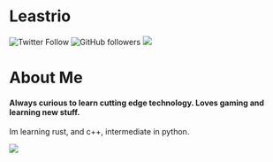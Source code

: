 # Leastrio
<img alt="Twitter Follow" src="https://img.shields.io/twitter/follow/leastrio_?style=social"> <img alt="GitHub followers" src="https://img.shields.io/github/followers/leastrio?style=social"> <img src="https://img.shields.io/website?label=leastrio.net&url=https%3A%2F%2Fleastrio.net&style=flat-square">


# About Me
#### Always curious to learn cutting edge technology. Loves gaming and learning new stuff.

Im learning rust, and c++, intermediate in python.


<img src="https://forthebadge.com/images/badges/contains-cat-gifs.svg">
